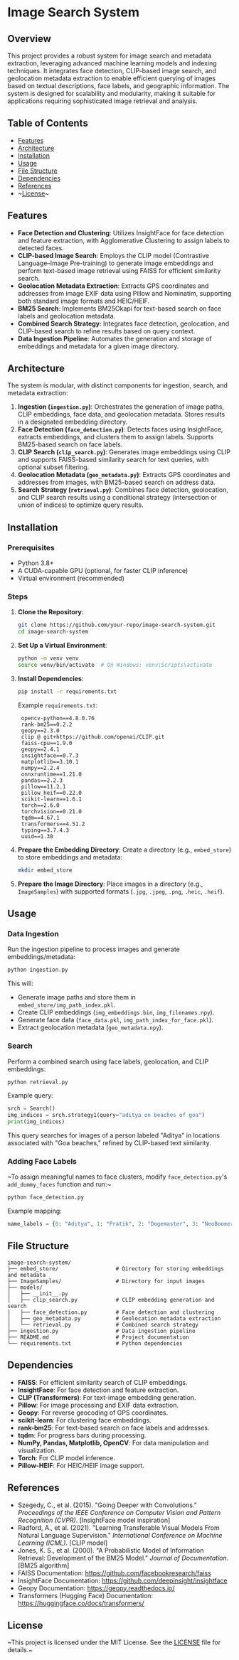 # Image Search System

## Overview

This project provides a robust system for image search and metadata extraction, leveraging advanced machine learning models and indexing techniques. It integrates face detection, CLIP-based image search, and geolocation metadata extraction to enable efficient querying of images based on textual descriptions, face labels, and geographic information. The system is designed for scalability and modularity, making it suitable for applications requiring sophisticated image retrieval and analysis.

## Table of Contents

- [Features](#features)
- [Architecture](#architecture)
- [Installation](#installation)
- [Usage](#usage)
- [File Structure](#file-structure)
- [Dependencies](#dependencies)
- [References](#references)
- ~[License](#license)~

## Features

- **Face Detection and Clustering**: Utilizes InsightFace for face detection and feature extraction, with Agglomerative Clustering to assign labels to detected faces.
- **CLIP-based Image Search**: Employs the CLIP model (Contrastive Language–Image Pre-training) to generate image embeddings and perform text-based image retrieval using FAISS for efficient similarity search.
- **Geolocation Metadata Extraction**: Extracts GPS coordinates and addresses from image EXIF data using Pillow and Nominatim, supporting both standard image formats and HEIC/HEIF.
- **BM25 Search**: Implements BM25Okapi for text-based search on face labels and geolocation metadata.
- **Combined Search Strategy**: Integrates face detection, geolocation, and CLIP-based search to refine results based on query context.
- **Data Ingestion Pipeline**: Automates the generation and storage of embeddings and metadata for a given image directory.

## Architecture

The system is modular, with distinct components for ingestion, search, and metadata extraction:

1. **Ingestion (`ingestion.py`)**: Orchestrates the generation of image paths, CLIP embeddings, face data, and geolocation metadata. Stores results in a designated embedding directory.
2. **Face Detection (`face_detection.py`)**: Detects faces using InsightFace, extracts embeddings, and clusters them to assign labels. Supports BM25-based search on face labels.
3. **CLIP Search (`clip_search.py`)**: Generates image embeddings using CLIP and supports FAISS-based similarity search for text queries, with optional subset filtering.
4. **Geolocation Metadata (`geo_metadata.py`)**: Extracts GPS coordinates and addresses from images, with BM25-based search on address data.
5. **Search Strategy (`retrieval.py`)**: Combines face detection, geolocation, and CLIP search results using a conditional strategy (intersection or union of indices) to optimize query results.

## Installation

### Prerequisites

- Python 3.8+
- A CUDA-capable GPU (optional, for faster CLIP inference)
- Virtual environment (recommended)

### Steps

1. **Clone the Repository**:
   ```bash
   git clone https://github.com/your-repo/image-search-system.git
   cd image-search-system
   ```

2. **Set Up a Virtual Environment**:
   ```bash
   python -m venv venv
   source venv/bin/activate  # On Windows: venv\Scripts\activate
   ```

3. **Install Dependencies**:
   ```bash
   pip install -r requirements.txt
   ```

   Example `requirements.txt`:
   ```text
    opencv-python==4.8.0.76
    rank-bm25==0.2.2
    geopy==2.3.0
    clip @ git+https://github.com/openai/CLIP.git
    faiss-cpu==1.9.0
    geopy==2.4.1
    insightface==0.7.3
    matplotlib==3.10.1
    numpy==2.2.4
    onnxruntime==1.21.0
    pandas==2.2.3
    pillow==11.2.1
    pillow_heif==0.22.0
    scikit-learn==1.6.1
    torch==2.6.0
    torchvision==0.21.0
    tqdm==4.67.1
    transformers==4.51.2
    typing==3.7.4.3
    uuid==1.30
   ```

4. **Prepare the Embedding Directory**:
   Create a directory (e.g., `embed_store`) to store embeddings and metadata:
   ```bash
   mkdir embed_store
   ```

5. **Prepare the Image Directory**:
   Place images in a directory (e.g., `ImageSamples`) with supported formats (`.jpg`, `.jpeg`, `.png`, `.heic`, `.heif`).

## Usage

### Data Ingestion

Run the ingestion pipeline to process images and generate embeddings/metadata:

```bash
python ingestion.py
```

This will:
- Generate image paths and store them in `embed_store/img_path_index.pkl`.
- Create CLIP embeddings (`img_embeddings.bin`, `img_filenames.npy`).
- Generate face data (`face_data.pkl`, `img_path_index_for_face.pkl`).
- Extract geolocation metadata (`geo_metadata.npy`).

### Search

Perform a combined search using face labels, geolocation, and CLIP embeddings:

```bash
python retrieval.py
```

Example query:
```python
srch = Search()
img_indices = srch.strategy1(query="aditya on beaches of goa")
print(img_indices)
```

This query searches for images of a person labeled "Aditya" in locations associated with "Goa beaches," refined by CLIP-based text similarity.

### Adding Face Labels

~To assign meaningful names to face clusters, modify `face_detection.py`'s `add_dummy_faces` function and run:~

```bash
python face_detection.py
```

Example mapping:
```python
name_labels = {0: "Aditya", 1: "Pratik", 2: "Dogemaster", 3: "NeoBoomer", 4: "KittyCat"}
```

## File Structure

```plaintext
image-search-system/
├── embed_store/                  # Directory for storing embeddings and metadata
├── ImageSamples/                 # Directory for input images
├── models/
│   ├── __init__.py
│   ├── clip_search.py            # CLIP embedding generation and search
│   ├── face_detection.py         # Face detection and clustering
│   ├── geo_metadata.py           # Geolocation metadata extraction
│   └── retrieval.py              # Combined search strategy
├── ingestion.py                  # Data ingestion pipeline
├── README.md                     # Project documentation
└── requirements.txt              # Python dependencies
```

## Dependencies

- **FAISS**: For efficient similarity search of CLIP embeddings.
- **InsightFace**: For face detection and feature extraction.
- **CLIP (Transformers)**: For text-image embedding generation.
- **Pillow**: For image processing and EXIF data extraction.
- **Geopy**: For reverse geocoding of GPS coordinates.
- **scikit-learn**: For clustering face embeddings.
- **rank-bm25**: For text-based search on face labels and addresses.
- **tqdm**: For progress bars during processing.
- **NumPy, Pandas, Matplotlib, OpenCV**: For data manipulation and visualization.
- **Torch**: For CLIP model inference.
- **Pillow-HEIF**: For HEIC/HEIF image support.

## References

- Szegedy, C., et al. (2015). "Going Deeper with Convolutions." *Proceedings of the IEEE Conference on Computer Vision and Pattern Recognition (CVPR)*. [InsightFace model inspiration]
- Radford, A., et al. (2021). "Learning Transferable Visual Models From Natural Language Supervision." *International Conference on Machine Learning (ICML)*. [CLIP model]
- Jones, K. S., et al. (2000). "A Probabilistic Model of Information Retrieval: Development of the BM25 Model." *Journal of Documentation*. [BM25 algorithm]
- FAISS Documentation: https://github.com/facebookresearch/faiss
- InsightFace Documentation: https://github.com/deepinsight/insightface
- Geopy Documentation: https://geopy.readthedocs.io/
- Transformers (Hugging Face) Documentation: https://huggingface.co/docs/transformers/

## License

~This project is licensed under the MIT License. See the [LICENSE](LICENSE) file for details.~

